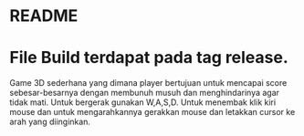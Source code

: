 # README

# File Build terdapat pada tag release.

Game 3D sederhana yang dimana player bertujuan untuk mencapai score sebesar-besarnya dengan membunuh musuh dan menghindarinya agar tidak mati.
Untuk bergerak gunakan W,A,S,D. Untuk menembak klik kiri mouse dan untuk mengarahkannya gerakkan mouse dan letakkan cursor ke arah yang diinginkan.
